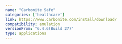 ```yaml
---
name: "Carbonite Safe"
categories: ['healthcare']
link: https://www.carbonite.com/install/download/
compatibility: emulation
versionFrom: "6.4.6(Build 27)"
type: applications
---
```


